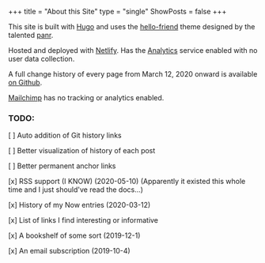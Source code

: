 +++
title = "About this Site"
type = "single"
ShowPosts = false
+++

This site is built with [Hugo](https://github.com/gohugoio/hugo) and uses the [hello-friend](https://github.com/gohugoio/hugo) theme designed by the talented [panr](https://github.com/panr). 

Hosted and deployed with [Netlify](https://www.netlify.com/). Has the [Analytics](https://www.netlify.com/docs/analytics/) service enabled with no user data collection.

A full change history of every page from March 12, 2020 onward is available [on Github](https://github.com/jborichevskiy/up-and-to-the-right). 

[Mailchimp](https://mailchimp.com/) has no tracking or analytics enabled.

### TODO:

[ ] Auto addition of Git history links

[ ] Better visualization of history of each post

[ ] Better permanent anchor links

[x] RSS support (I KNOW) (2020-05-10) (Apparently it existed this whole time and I just should've read the docs...)

[x] History of my Now entries (2020-03-12)

[x] List of links I find interesting or informative

[x] A bookshelf of some sort (2019-12-1)

[x] An email subscription (2019-10-4)
